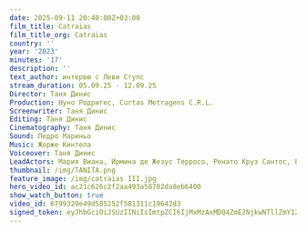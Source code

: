 ```yaml
---
date: 2025-09-11 20:40:00Z+03:00
film_title: Catraias
film_title_org: Catraias
country: ''
year: '2023'
minutes: '17'
description: ''
text_author: интервю с Леви Ступс
stream_duration: 05.09.25 - 12.09.25
Director: Таня Динис
Production: Нуно Родригес, Curtas Metragens C.R.L.
Screenwriter: Таня Динис
Editing: Таня Динис
Cinematography: Таня Динис
Sound: Педро Мариньо
Music: Жорже Кинтела
Voiceover: Таня Динис
LeadActors: Мария Виана, Ирмина де Жезус Терросо, Ренато Круз Сантос, Руте Рибейро
thumbnail: /img/TANITA.png
feature_image: /img/catraias III.jpg
hero_video_id: ac21c626c2f2aa493a58702da8eb6400
show_watch_button: true
video_id: 6799329e49d585252f581311c19642d3
signed_token: eyJhbGciOiJSUzI1NiIsImtpZCI6IjMxMzAxMDQ4ZmE2NjkwNTllZmY1ZjFiNGFiNmQxOGMwIn0.eyJzdWIiOiI2Nzk5MzI5ZTQ5ZDU4NTI1MmY1ODEzMTFjMTk2NDJkMyIsImtpZCI6IjMxMzAxMDQ4ZmE2NjkwNTllZmY1ZjFiNGFiNmQxOGMwIiwiZXhwIjoiMTc1NzY2NzI3NyIsIm5iZiI6IjE3NTc1NzcyNzgiLCJhY2Nlc3NSdWxlcyI6W3siYWN0aW9uIjoiYWxsb3ciLCJ0eXBlIjoiaXAuZ2VvaXAuY291bnRyeSIsImNvdW50cnkiOlsiQkciXX0seyJhY3Rpb24iOiJibG9jayIsInR5cGUiOiJhbnkifV19.nIbQUDt2rF1v1uOO4daITEFgYtcV4vk1M9Ab2ylDekbeX-AmtbQIKilB-qczByQSahBxQOKwwVeKZn__9x--MqONadfULzSVYP6ppK1qUOF40G-X8kwT70w--XM6GkWIa2piU0h9JQay5zNxg7Pikj3AnUG8jKY6zy1E9FznkoXPdSL1yNGZ-e0aYVqKwmYDaDqZem0Cc-TnggYghNmYyX2u4YFnC1Nr21xrmGNKHXM3pLrLgir_5LrD95fdpgCD-0oX44FbHcDAI8khSiAdq7BB_-Pipc0_sIW2sxAE2DKjjJ5xk7hou0T682VsOgy8r2xxcFG3ck_U_qje7jz14g
---
```

